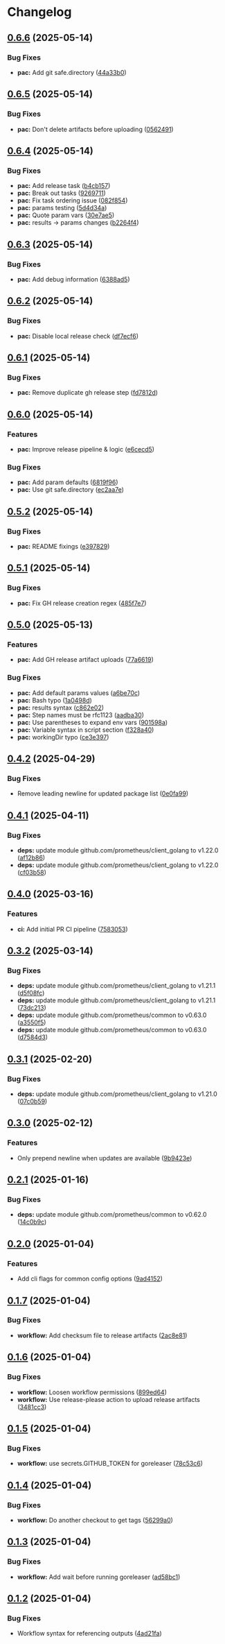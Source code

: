# Changelog

## [0.6.6](https://github.com/pabrahamsson/rpmostree_exporter/compare/v0.6.5...v0.6.6) (2025-05-14)


### Bug Fixes

* **pac:** Add git safe.directory ([44a33b0](https://github.com/pabrahamsson/rpmostree_exporter/commit/44a33b0c91f6064daf8ca3504b1e39c66ab9bcc9))

## [0.6.5](https://github.com/pabrahamsson/rpmostree_exporter/compare/v0.6.4...v0.6.5) (2025-05-14)


### Bug Fixes

* **pac:** Don't delete artifacts before uploading ([0562491](https://github.com/pabrahamsson/rpmostree_exporter/commit/0562491b9a9425adc7a2f7cccc6a020cbc1ac995))

## [0.6.4](https://github.com/pabrahamsson/rpmostree_exporter/compare/v0.6.3...v0.6.4) (2025-05-14)


### Bug Fixes

* **pac:** Add release task ([b4cb157](https://github.com/pabrahamsson/rpmostree_exporter/commit/b4cb15734e6a0f5aa93aaf9e4e01e4a6eb4a5800))
* **pac:** Break out tasks ([9269711](https://github.com/pabrahamsson/rpmostree_exporter/commit/9269711cff575f1157ec75ddbc2e236c9a175158))
* **pac:** Fix task ordering issue ([082f854](https://github.com/pabrahamsson/rpmostree_exporter/commit/082f854749ab09c6351d4642f95006df9c1ac944))
* **pac:** params testing ([5d4d34a](https://github.com/pabrahamsson/rpmostree_exporter/commit/5d4d34a6c658f5fa893b5b7e56a1a1225b6dd7c2))
* **pac:** Quote param vars ([30e7ae5](https://github.com/pabrahamsson/rpmostree_exporter/commit/30e7ae57fb8633824c80e27caae218d1c55b5301))
* **pac:** results -&gt; params changes ([b2264f4](https://github.com/pabrahamsson/rpmostree_exporter/commit/b2264f45226ef5e1316c95e4b44272f552552f1d))

## [0.6.3](https://github.com/pabrahamsson/rpmostree_exporter/compare/v0.6.2...v0.6.3) (2025-05-14)


### Bug Fixes

* **pac:** Add debug information ([6388ad5](https://github.com/pabrahamsson/rpmostree_exporter/commit/6388ad587ce231e7edeff0cc22791c67d08e8165))

## [0.6.2](https://github.com/pabrahamsson/rpmostree_exporter/compare/v0.6.1...v0.6.2) (2025-05-14)


### Bug Fixes

* **pac:** Disable local release check ([df7ecf6](https://github.com/pabrahamsson/rpmostree_exporter/commit/df7ecf65750142f8411fe538f1c05fac526682bc))

## [0.6.1](https://github.com/pabrahamsson/rpmostree_exporter/compare/v0.6.0...v0.6.1) (2025-05-14)


### Bug Fixes

* **pac:** Remove duplicate gh release step ([fd7812d](https://github.com/pabrahamsson/rpmostree_exporter/commit/fd7812d44e87a0b157959a21b48186c9bce29327))

## [0.6.0](https://github.com/pabrahamsson/rpmostree_exporter/compare/v0.5.2...v0.6.0) (2025-05-14)


### Features

* **pac:** Improve release pipeline & logic ([e6cecd5](https://github.com/pabrahamsson/rpmostree_exporter/commit/e6cecd501178271ca263dbd73f22ab0094852eba))


### Bug Fixes

* **pac:** Add param defaults ([6819f96](https://github.com/pabrahamsson/rpmostree_exporter/commit/6819f96297c08bfbd2330331e3f263512e7a8488))
* **pac:** Use git safe.directory ([ec2aa7e](https://github.com/pabrahamsson/rpmostree_exporter/commit/ec2aa7e69813a9f444fe7ef952589443f80fc5e7))

## [0.5.2](https://github.com/pabrahamsson/rpmostree_exporter/compare/v0.5.1...v0.5.2) (2025-05-14)


### Bug Fixes

* **pac:** README fixings ([e397829](https://github.com/pabrahamsson/rpmostree_exporter/commit/e39782902605eb0d43fb9c156410688c7e08d538))

## [0.5.1](https://github.com/pabrahamsson/rpmostree_exporter/compare/v0.5.0...v0.5.1) (2025-05-14)


### Bug Fixes

* **pac:** Fix GH release creation regex ([485f7e7](https://github.com/pabrahamsson/rpmostree_exporter/commit/485f7e7635e37d57429a57e5ff80ecf940634c91))

## [0.5.0](https://github.com/pabrahamsson/rpmostree_exporter/compare/v0.4.2...v0.5.0) (2025-05-13)


### Features

* **pac:** Add GH release artifact uploads ([77a6619](https://github.com/pabrahamsson/rpmostree_exporter/commit/77a66192fb073a67a788ed92ce21ccc208aa86ce))


### Bug Fixes

* **pac:** Add default params values ([a6be70c](https://github.com/pabrahamsson/rpmostree_exporter/commit/a6be70c85272056f9145686fe18e78c33f923de2))
* **pac:** Bash typo ([1a0498d](https://github.com/pabrahamsson/rpmostree_exporter/commit/1a0498ddf6b9a6640f36e519ae6274d7e7da0641))
* **pac:** results syntax ([c862e02](https://github.com/pabrahamsson/rpmostree_exporter/commit/c862e02fa3ce182f8623b84381fa9624172a798b))
* **pac:** Step names must be rfc1123 ([aadba30](https://github.com/pabrahamsson/rpmostree_exporter/commit/aadba3028f924c4fde67fd092593e918d72bb707))
* **pac:** Use parentheses to expand env vars ([901598a](https://github.com/pabrahamsson/rpmostree_exporter/commit/901598a0895b0afe2f58eb688dcb0023b9b455f5))
* **pac:** Variable syntax in script section ([f328a40](https://github.com/pabrahamsson/rpmostree_exporter/commit/f328a407f1abeb69e7d90066f3d6aac7341d4062))
* **pac:** workingDir typo ([ce3e397](https://github.com/pabrahamsson/rpmostree_exporter/commit/ce3e39780eee9d40074855ec76a773ddb41ae7f7))

## [0.4.2](https://github.com/pabrahamsson/rpmostree_exporter/compare/v0.4.1...v0.4.2) (2025-04-29)


### Bug Fixes

* Remove leading newline for updated package list ([0e0fa99](https://github.com/pabrahamsson/rpmostree_exporter/commit/0e0fa99d7a55a3aa15e13e0ff3db25d90c800d11))

## [0.4.1](https://github.com/pabrahamsson/rpmostree_exporter/compare/v0.4.0...v0.4.1) (2025-04-11)


### Bug Fixes

* **deps:** update module github.com/prometheus/client_golang to v1.22.0 ([af12b86](https://github.com/pabrahamsson/rpmostree_exporter/commit/af12b86f627ac7132cc340e04a798e63db82c569))
* **deps:** update module github.com/prometheus/client_golang to v1.22.0 ([cf03b58](https://github.com/pabrahamsson/rpmostree_exporter/commit/cf03b58b68edfdda4a1ba2cff6fbe2c7781f1404))

## [0.4.0](https://github.com/pabrahamsson/rpmostree_exporter/compare/v0.3.2...v0.4.0) (2025-03-16)


### Features

* **ci:** Add initial PR CI pipeline ([7583053](https://github.com/pabrahamsson/rpmostree_exporter/commit/75830531a25149b8473207ccc6d9d23ef4e86362))

## [0.3.2](https://github.com/pabrahamsson/rpmostree_exporter/compare/v0.3.1...v0.3.2) (2025-03-14)


### Bug Fixes

* **deps:** update module github.com/prometheus/client_golang to v1.21.1 ([d5f08fc](https://github.com/pabrahamsson/rpmostree_exporter/commit/d5f08fc50f2b8c2dbf78aa937a8cad467c671c0e))
* **deps:** update module github.com/prometheus/client_golang to v1.21.1 ([73dc213](https://github.com/pabrahamsson/rpmostree_exporter/commit/73dc213e0167f2e22fcaced39cc8d787a5a1064c))
* **deps:** update module github.com/prometheus/common to v0.63.0 ([a3550f5](https://github.com/pabrahamsson/rpmostree_exporter/commit/a3550f57c03483827c7144bc19727a0ffa1e4cbd))
* **deps:** update module github.com/prometheus/common to v0.63.0 ([d7584d3](https://github.com/pabrahamsson/rpmostree_exporter/commit/d7584d31f0c6466647451f3f3f6a31b559c5acf0))

## [0.3.1](https://github.com/pabrahamsson/rpmostree_exporter/compare/v0.3.0...v0.3.1) (2025-02-20)


### Bug Fixes

* **deps:** update module github.com/prometheus/client_golang to v1.21.0 ([07c0b59](https://github.com/pabrahamsson/rpmostree_exporter/commit/07c0b594a08eabc562b2612bcd76b9a2a97a48fb))

## [0.3.0](https://github.com/pabrahamsson/rpmostree_exporter/compare/v0.2.1...v0.3.0) (2025-02-12)


### Features

* Only prepend newline when updates are available ([9b9423e](https://github.com/pabrahamsson/rpmostree_exporter/commit/9b9423e8daa30ceeef7ec94e2e9da3db94b177a7))

## [0.2.1](https://github.com/pabrahamsson/rpmostree_exporter/compare/v0.2.0...v0.2.1) (2025-01-16)


### Bug Fixes

* **deps:** update module github.com/prometheus/common to v0.62.0 ([14c0b9c](https://github.com/pabrahamsson/rpmostree_exporter/commit/14c0b9c7e7dc852cd6d9477f3da8d1dc4d490837))

## [0.2.0](https://github.com/pabrahamsson/rpmostree_exporter/compare/v0.1.7...v0.2.0) (2025-01-04)


### Features

* Add cli flags for common config options ([9ad4152](https://github.com/pabrahamsson/rpmostree_exporter/commit/9ad4152666f3c7414e989ff161d11eeef2418344))

## [0.1.7](https://github.com/pabrahamsson/rpmostree_exporter/compare/v0.1.6...v0.1.7) (2025-01-04)


### Bug Fixes

* **workflow:** Add checksum file to release artifacts ([2ac8e81](https://github.com/pabrahamsson/rpmostree_exporter/commit/2ac8e81e736978f8e7646c6caf14d7bd56b71b5c))

## [0.1.6](https://github.com/pabrahamsson/rpmostree_exporter/compare/v0.1.5...v0.1.6) (2025-01-04)


### Bug Fixes

* **workflow:** Loosen workflow permissions ([899ed64](https://github.com/pabrahamsson/rpmostree_exporter/commit/899ed64aecc5713031554474817f11313b10b4bb))
* **workflow:** Use release-please action to upload release artifacts ([3481cc3](https://github.com/pabrahamsson/rpmostree_exporter/commit/3481cc31ba1b97c4c8a465ecf70068fa6fbcaa54))

## [0.1.5](https://github.com/pabrahamsson/rpmostree_exporter/compare/v0.1.4...v0.1.5) (2025-01-04)


### Bug Fixes

* **workflow:** use secrets.GITHUB_TOKEN for goreleaser ([78c53c6](https://github.com/pabrahamsson/rpmostree_exporter/commit/78c53c6c555d9230f5310bd10e7c8424df0112db))

## [0.1.4](https://github.com/pabrahamsson/rpmostree_exporter/compare/v0.1.3...v0.1.4) (2025-01-04)


### Bug Fixes

* **workflow:** Do another checkout to get tags ([56299a0](https://github.com/pabrahamsson/rpmostree_exporter/commit/56299a0996da6d1d4828145fe85bdbc13e38b3ae))

## [0.1.3](https://github.com/pabrahamsson/rpmostree_exporter/compare/v0.1.2...v0.1.3) (2025-01-04)


### Bug Fixes

* **workflow:** Add wait before running goreleaser ([ad58bc1](https://github.com/pabrahamsson/rpmostree_exporter/commit/ad58bc15653452ffaca71529da94997c3f2856ba))

## [0.1.2](https://github.com/pabrahamsson/rpmostree_exporter/compare/v0.1.1...v0.1.2) (2025-01-04)


### Bug Fixes

* Workflow syntax for referencing outputs ([4ad21fa](https://github.com/pabrahamsson/rpmostree_exporter/commit/4ad21fa4498e7cb2c6cbec1ecf3b8654f73735a1))
